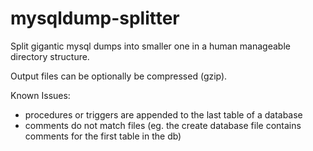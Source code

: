 # mysqldump-splitter

Split gigantic mysql dumps into smaller one in a human manageable directory structure.

Output files can be optionally be compressed (gzip).

Known Issues:

- procedures or triggers are appended to the last table of a database
- comments do not match files (eg. the create database file
  contains comments for the first table in the db)
